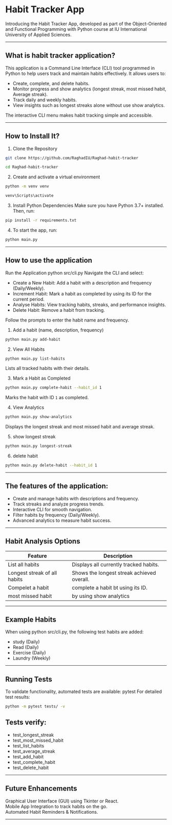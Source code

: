 # Habit Tracker App 

Introducing the Habit Tracker App, developed as part of the Object-Oriented and Functional Programming with Python course at IU International University of Applied Sciences.

---

## What is habit tracker application? 
This application is a Command Line Interface (CLI) tool programmed in Python to help users track and maintain habits effectively. It allows users to:
-  Create, complete, and delete habits.
-  Monitor progress and show analytics (longest streak, most missed habit, Average streak).
-  Track daily and weekly habits.
-  View insights such as longest streaks alone without use show analytics.

The interactive CLI menu makes habit tracking simple and accessible.

---

## How to Install It?
1) Clone the Repository
```bash
git clone https://github.com/RaghadIU/Raghad-habit-tracker
```
```bash
cd Raghad-habit-tracker
```
2) Create and activate a virtual environment
```bash
python -m venv venv
```
```bash
venv\Scripts\activate
```
3) Install Python Dependencies 
Make sure you have Python 3.7+ installed. Then, run:
```bash
pip install -r requirements.txt
```
4) To start the app, run:   
```bash
python main.py
```

---

## How to use the application 
 Run the Application
python src/cli.py
Navigate the CLI and select:
- Create a New Habit: Add a habit with a description and frequency (Daily/Weekly).
- Increment Habit: Mark a habit as completed by using its ID for the current period.
- Analyse Habits: View tracking habits, streaks, and performance insights.
- Delete Habit: Remove a habit from tracking.
  
Follow the prompts to enter the habit name and frequency.
1) Add a habit (name, description, frequency)
```bash
python main.py add-habit
```

2) View All Habits
```bash
python main.py list-habits
```
Lists all tracked habits with their details.

3) Mark a Habit as Completed
```bash
python main.py complete-habit --habit_id 1
```
Marks the habit with ID `1` as completed.

4) View Analytics
```bash
python main.py show-analytics
```
Displays the longest streak and most missed habit and average streak.

5) show longest streak
```bash
python main.py longest-streak
```
6) delete habit
```bash
python main.py delete-habit --habit_id 1
```
---

## The features of the application:
- Create and manage habits with descriptions and frequency.   
- Track streaks and analyze progress trends.  
- Interactive CLI for smooth navigation.  
- Filter habits by frequency (Daily/Weekly).
- Advanced analytics to measure habit success.  

---

## Habit Analysis Options
| Feature | Description |
|---------|------------|
| List all habits | Displays all currently tracked habits. |
| Longest streak of all habits | Shows the longest streak achieved overall. |
| Compelet a habit  | complete a habit bt using its ID. |
| most missed habit | by using show analytics |

---

## Example Habits 
When using python src/cli.py, the following test habits are added:
- study (Daily)
- Read (Daily)
- Exercise (Daily)
- Laundry (Weekly)

---

## Running Tests
To validate functionality, automated tests are available:
pytest
For detailed test results:
```bash
python -m pytest tests/ -v
```
## Tests verify:
- test_longest_streak
- test_most_missed_habit 
- test_list_habits 
- test_average_streak 
- test_add_habit
- test_complete_habit 
- test_delete_habit 
---

## Future Enhancements
Graphical User Interface (GUI) using Tkinter or React.  
Mobile App Integration to track habits on the go.  
 Automated Habit Reminders & Notifications.  

---